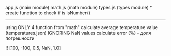 app.js (main module)
math.js (math module)
types.js (types module) * create function to check if is isNumber()

--------------
using ONLY 4 function from "math"
calculate average temperature value (temperatures.json)
IGNORING NaN values
calculate error (%) - доля погрешности

!! [100, -100, 0.5, NaN, 1.0]